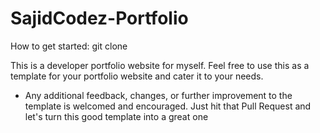 # SajidCodez-Portfolio

How to get started:
git clone 

This is a developer portfolio website for myself. Feel free to use this as a template for your portfolio website and cater it to your needs.
- Any additional feedback, changes, or further improvement to the template is welcomed and encouraged. Just hit that Pull Request and let's turn this good template into a great one


